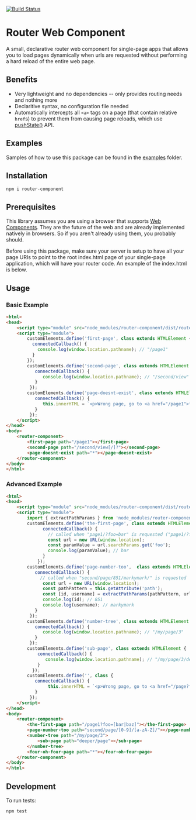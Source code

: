 [![Build Status](https://travis-ci.org/mkay581/router-js.svg?branch=master)](https://travis-ci.org/mkay581/router-js)

# Router Web Component

A small, declarative router web component for single-page apps that allows you to load pages dynamically when urls 
are requested without performing a hard reload of the entire web page.

## Benefits

* Very lightweight and no dependencies -- only provides routing needs and nothing more
* Declaritive syntax, no configuration file needed
* Automatically intercepts all `<a>` tags on a page (that contain relative `href`s) to prevent them from causing page
reloads, which use [pushState()](http://w3c.github.io/html/browsers.html#dom-history-pushstate) API.

## Examples

Samples of how to use this package can be found in the [examples](examples) folder.

## Installation

```
npm i router-component
```

## Prerequisites

This library assumes you are using a browser that supports [Web Components](https://www.webcomponents.org/introduction). 
They are the future of the web and are already implemented natively in browsers. So if you aren't already using them, 
you probably should. 

Before using this package, make sure your server is setup to have all your page URIs to point to the root index.html page of
your single-page application, which will have your router code. An example of the index.html is below.

## Usage

### Basic Example

```html
<html>
<head>
    <script type="module" src="node_modules/router-component/dist/router-component.js"></script>
    <script type="module">
        customElements.define('first-page', class extends HTMLElement {
          connectedCallback() {
            console.log(window.location.pathname); // "/page1"
          }
        }); 
        customElements.define('second-page', class extends HTMLElement {
           connectedCallback() {
              console.log(window.location.pathname); // "/second/view" OR "/second/view/"
           }
         }); 
        customElements.define('page-doesnt-exist', class extends HTMLElement {
           connectedCallback() {
              this.innerHTML = `<p>Wrong page, go to <a href="/page1">first page</a></p>`;
           }
         }); 
    </script>
</head>
<body>
    <router-component>
        <first-page path="/page1"></first-page>
        <second-page path="/second/view[/]?"></second-page>
        <page-doesnt-exist path="*"></page-doesnt-exist>
    </router-component>
</body>
</html>

```

### Advanced Example

```html
<html>
<head>
    <script type="module" src="node_modules/router-component/dist/router-component.js"></script>
    <script type="module">
        import { extractPathParams } from 'node_modules/router-component/dist/router-component.js'
        customElements.define('the-first-page', class extends HTMLElement {
              connectedCallback() {
                // called when "page1/?foo=bar" is requested ("page1/?foo=baz" would work too)
                const url = new URL(window.location);
                const paramValue = url.searchParams.get('foo');
                console.log(paramValue); // bar
              }
            }); 
        customElements.define('page-number-too',  class extends HTMLElement {
           connectedCallback() {
             // called when "second/page/851/markymark/" is requested
              const url = new URL(window.location);
              const pathPattern = this.getAttribute('path');
              const [id, username] = extractPathParams(pathPattern, url.href);
              console.log(id); // 851
              console.log(username); // markymark
           }
         }); 
        customElements.define('number-tree', class extends HTMLElement {
           connectedCallback() {
              console.log(window.location.pathname); // "/my/page/3"
           }
         }); 
        customElements.define('sub-page', class extends HTMLElement {
            connectedCallback() {
               console.log(window.location.pathname); // "/my/page/3/deeper/page"
            }
          }); 
        customElements.define('', class {
           connectedCallback() {
                this.innerHTML = `<p>Wrong page, go to <a href="/page?foo=bar">first page</a></p>`;
           }
         }); 
    </script>
</head>
<body>
    <router-component>
        <the-first-page path="/page1?foo=[bar|baz]"></the-first-page>
        <page-number-too path="second/page/[0-9]/[a-zA-Z]/"></page-number-too>
        <number-tree path="/my/page/3">
            <sub-page path="deeper/page"></sub-page>
        </number-tree>
        <four-oh-four-page path="*"></four-oh-four-page>
    </router-component>
</body>
</html>

```

## Development

To run tests:

```
npm test
```



